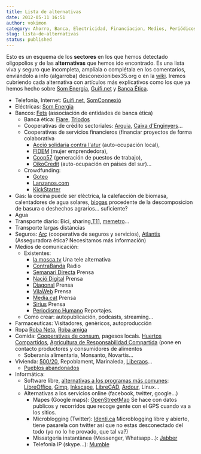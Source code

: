 ```yaml
---
title: Lista de alternativas
date: 2012-05-11 16:51
author: vokimon
category: Ahorro, Banca, Electricidad, Financiacion, Medios, Periódicos, Seguros, Telecomunicaciones, Televisión
slug: lista-de-alternativas
status: published
---
```


Esto es un esquema de los **sectores** en los que hemos detectado oligopolios y de las **alternativas** que hemos ido encontrado. Es una lista viva y seguro que incompleta, amplíala o complétala en los comentarios, enviándolo a info (algarroba) desconexionibex35.org o en la [wiki](/wiki). Iremos cubriendo cada alternativa con artículos más explicativos como los que ya hemos hecho sobre
[Som Energia]({filename}/pages/electricas-som-energia.md),
[Guifi.net]({filename}/pages/telecos-guifi-net.md) y
[Banca Ética](http://desconexionibex35.org/wiki/index.php?title=Banca).

-   Telefonia, Internet: [Guifi.net](http://guifi.net), [SomConnexió](http://somconnexio.coop)
-   Eléctricas: [Som Energia](http://somenergia.coop)
-   Bancos: [Fets](http://www.fets.org) (associación de entidades de banca ética)
    -   Banca ètica: [Fiare](http://www.fiare.org/caste/index4.asp), [Triodos](http://www.triodos.es/es/particulares/)
    -   Cooperativas de crédito sectoriales: [Arquia](http://arquia.org), [Caixa d'Enginyers](http://www.caixa-enginyers.com)...
    -   Cooperativas de servicios financieros (financiar proyectos de forma colaborativa
        -   [Acció solidaria contra l'atur](http://www.acciosolidaria.cat) (auto-ocupación local),
        -   [FIDEM](http://www.fidem.net/) (mujer emprendedora),
        -   [Coop57](http://www.coop57.coop) (generación de puestos de trabajo),
        -   [OikoCredit](http://www.oikocredit.cat) (auto-ocupación en paises del sur)...
    -   Crowdfunding:
        -   [Goteo](http://www.goteo.org)
        -   [Lanzanos.com](http://www.lanzanos.com)
        -   [KickStarter](http://www.kickstarter.com)
-   Gas: la cocina puede ser elèctrica, la calefacción de biomasa, calentadores de agua solares, [biogas](http://www.sustentartv.com.ar/que-es-el-biogas/) procedente de la descomposicion de basura o deshechos agrarios... suficiente?
-   Agua
-   Transporte diario: Bici, sharing,[T11](http://t11targeta.blogspot.com.es/), [memetro](http://www.memetro.net)...
-   Transporte largas distáncias
-   Seguros: [Arç](http://www.arccoop.coop) (cooperativa de seguros y servicios), [Atlantis](http://www.atlantis-seguros.es) (Asseguradora ètica? Necesitamos más información)
-   Medios de comunicación:
    -   Existentes:
        -   [la mosca.tv](http://lamosca.tv) Una tele alternativa
        -   [ContraBanda](http://www.contrabanda.org/contrabanda/) Radio
        -   [Semanari Directa](http://setmanaridirecta.info) Prensa
        -   [Nació Digital](http://www.naciodigital.com) Prensa
        -   [Diagonal](http://www.diagonalperiodico.net) Prensa
        -   [VilaWeb](http://www.vilaweb.cat/) Prensa
        -   [Media.cat](http://www.media.cat/) Prensa
        -   [Sirius](http://noticies.sirius.cat/) Prensa
        -   [Periodismo Humano](http://periodismohumano.com/) Reportajes.
    -   Como crear: autopublicación, podcasts, streaming...
-   Farmaceuticas: Visitadores, genèricos, autoproducción
-   Ropa [Roba Neta](http://robaneta.wordpress.com/), [Roba amiga](http://ca.robaamiga.cat/)
-   Comida: [Cooperatives de consum](http://cooperativaesplet.wordpress.com/), pagesos locals. [Huertos Compartidos](http://www.huertoscompartidos.es/index.php), [Agricultura de Responsabilidad Compartida](http://www.arcocoag.org/) (pone en contacto productores y consumidores de alimentos
    -   Soberania alimentaria, Monsanto, Novartis...
-   Vivienda: [500/20](http://500x20.prouespeculacio.org/), Repoblament, Marinaleda, [Liberaos](https://www.liberaos.net/)...
    -   [Pueblos abandonados](http://www.pueblosabandonados.com/mapa)
-   Informática:
    -   Software libre, [alternativas a los programas más comunes](http://www.freealts.com/): [LibreOffice](http://libreoffice.org), [Gimp](http://gimp.org), [Inkscape](http://inkscape.org), [LibreCAD](http://librecad.org), [Ardour](http://ardour.org), Linux...
    -   Alternativas a los servicios online (facebook, twitter, google...)
        -   Mapes (Google maps): [OpenStreetMap](http://www.openstreetmap.org/) Se hace con datos publicos y recorridos que recoge gente con el GPS cuando va a los sitios.
        -   Microblogging (Twitter): [Identi.ca](http://identi.ca/) Microblogging libre y abierto, tiene pasarela con twitter asi que no estas desconectado del todo (yo no lo he provado, que tal va?)
        -   Missatgeria instantànea (Messenger, Whatsapp...): [Jabber](http://jabber.org)
        -   Telefonia IP (skype...): [Mumble](http://mumble.org)
